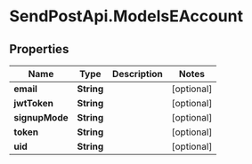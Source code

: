 # SendPostApi.ModelsEAccount

## Properties
Name | Type | Description | Notes
------------ | ------------- | ------------- | -------------
**email** | **String** |  | [optional] 
**jwtToken** | **String** |  | [optional] 
**signupMode** | **String** |  | [optional] 
**token** | **String** |  | [optional] 
**uid** | **String** |  | [optional] 
